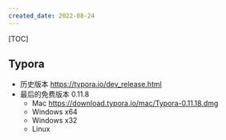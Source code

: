 ```yaml
---
created_date: 2022-08-24
---
```


[TOC]

## Typora
- 历史版本 https://typora.io/dev_release.html
- 最后的免费版本 0.11.8
    - Mac https://download.typora.io/mac/Typora-0.11.18.dmg
    - Windows x64 
    - Windows x32 
    - Linux 
